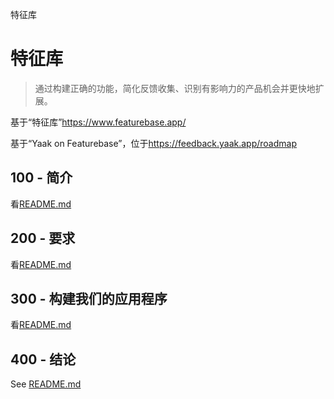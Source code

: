 特征库

# 特征库

> 通过构建正确的功能，简化反馈收集、识别有影响力的产品机会并更快地扩展。

基于“特征库”<https://www.featurebase.app/>

基于“Yaak on Featurebase”，位于<https://feedback.yaak.app/roadmap>

## 100 - 简介

看[README.md](./100/README.md)

## 200 - 要求

看[README.md](./200/README.md)

## 300 - 构建我们的应用程序

看[README.md](./300/README.md)

## 400 - 结论

See [README.md](./400/README.md)
